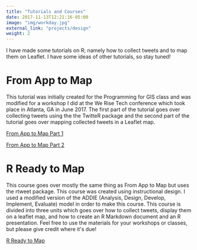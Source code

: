 ```yaml
---
title: "Tutorials and Courses"
date: 2017-11-13T12:21:16-05:00
image: "img/workday.jpg"
external_link: "projects/design"
weight: 2
---
```


I have made some tutorials on R; namely how to collect tweets and to map them on Leaflet. I have some ideas of other 
tutorials, so stay tuned!

# From App to Map
This tutorial was initially created for the Programming for GIS class and was modified for a workshop I did at the We Rise Tech conference which took place in Atlanta, GA in June 2017. The first part of the tutorial goes over collecting tweets using the the TwitteR package and the second part of the tutorial goes over mapping collected tweets in a Leaflet map.

[From App to Map Part 1](https://github.com/momiji15/apptomap/blob/master/atmpt1_werise.Rmd)

[From App to Map Part 2](https://github.com/momiji15/apptomap/blob/master/atmpt2_werise.Rmd)

# R Ready to Map
This course goes over mostly the same thing as From App to Map but uses the rtweet package. This course was created using instructional design.  I used a modified version of the ADDIE (Analysis, Design, Develop, Implement, Evaluate) model in order to make this course. This course is divided into three units which goes over how to collect tweets, display them on a leaflet map, and how to create an R Markdown document and an R presentation. Feel free to use the materials for your workshops or classes, but please give credit where it's due!

[R Ready to Map](https://github.com/momiji15/apptomap/tree/master/R%20Ready%20to%20Map)